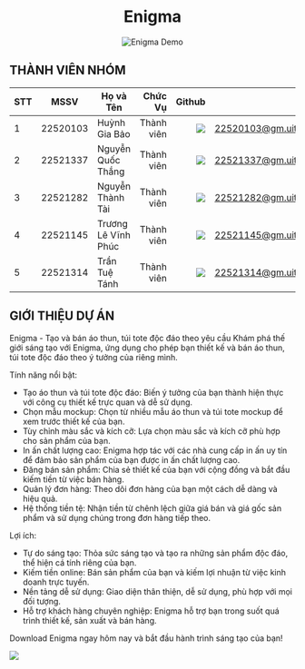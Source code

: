 <p align="center">
    <h1 align="center"><b>Enigma</b></h1>
</p>

<p align="center">
    <img src="./Enigma/assets/enigma.gif" alt="Enigma Demo">
</p>

## THÀNH VIÊN NHÓM

| STT |   MSSV   | Họ và Tên           |    Chức Vụ |                                                                                                                         Github |                  Email |
| --- | :------: | ------------------- | ---------: | -----------------------------------------------------------------------------------------------------------------------------: | ---------------------: |
| 1   | 22520103 | Huỳnh Gia Bảo       | Thành viên |            [![](https://img.shields.io/badge/hgbaooo-%2324292f.svg?style=flat-square&logo=github)](https://github.com/hgbaooo) | 22520103@gm.uit.edu.vn |
| 2   | 22521337 | Nguyễn Quốc Thắng   | Thành viên |    [![](https://img.shields.io/badge/nguynqthawq-%2324292f.svg?style=flat-square&logo=github)](https://github.com/nguynqthawq) | 22521337@gm.uit.edu.vn |
| 3   | 22521282 | Nguyễn Thành Tài    | Thành viên | [![](https://img.shields.io/badge/not--thanhtai-%2324292f.svg?style=flat-square&logo=github)](https://github.com/not-thanhtai) | 22521282@gm.uit.edu.vn |
| 4   | 22521145 | Trương Lê Vĩnh Phúc | Thành viên |          [![](https://img.shields.io/badge/sloweyyy-%2324292f.svg?style=flat-square&logo=github)](https://github.com/sloweyyy) | 22521145@gm.uit.edu.vn |
| 5   | 22521314 | Trần Tuệ Tánh       | Thành viên |          [![](https://img.shields.io/badge/TrTueTah-%2324292f.svg?style=flat-square&logo=github)](https://github.com/TrTueTah) | 22521314@gm.uit.edu.vn |

## GIỚI THIỆU DỰ ÁN

Enigma - Tạo và bán áo thun, túi tote độc đáo theo yêu cầu
Khám phá thế giới sáng tạo với Enigma, ứng dụng cho phép bạn thiết kế và bán áo thun, túi tote độc đáo theo ý tưởng của riêng mình.

Tính năng nổi bật:

-   Tạo áo thun và túi tote độc đáo: Biến ý tưởng của bạn thành hiện thực với công cụ thiết kế trực quan và dễ sử dụng.
-   Chọn mẫu mockup: Chọn từ nhiều mẫu áo thun và túi tote mockup để xem trước thiết kế của bạn.
-   Tùy chỉnh màu sắc và kích cỡ: Lựa chọn màu sắc và kích cỡ phù hợp cho sản phẩm của bạn.
-   In ấn chất lượng cao: Enigma hợp tác với các nhà cung cấp in ấn uy tín để đảm bảo sản phẩm của bạn được in ấn chất lượng cao.
-   Đăng bán sản phẩm: Chia sẻ thiết kế của bạn với cộng đồng và bắt đầu kiếm tiền từ việc bán hàng.
-   Quản lý đơn hàng: Theo dõi đơn hàng của bạn một cách dễ dàng và hiệu quả.
-   Hệ thống tiền tệ: Nhận tiền từ chênh lệch giữa giá bán và giá gốc sản phẩm và sử dụng chúng trong đơn hàng tiếp theo.

Lợi ích:

-   Tự do sáng tạo: Thỏa sức sáng tạo và tạo ra những sản phẩm độc đáo, thể hiện cá tính riêng của bạn.
-   Kiếm tiền online: Bán sản phẩm của bạn và kiếm lợi nhuận từ việc kinh doanh trực tuyến.
-   Nền tảng dễ sử dụng: Giao diện thân thiện, dễ sử dụng, phù hợp với mọi đối tượng.
-   Hỗ trợ khách hàng chuyên nghiệp: Enigma hỗ trợ bạn trong suốt quá trình thiết kế, sản xuất và bán hàng.

Download Enigma ngay hôm nay và bắt đầu hành trình sáng tạo của bạn!

<img src="/Enigma/assets/images/PosterOG.png" />

